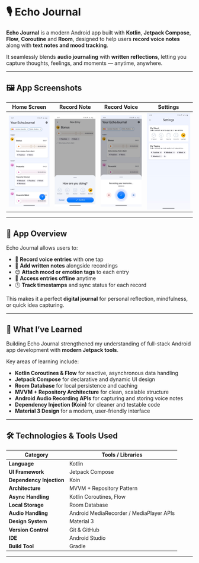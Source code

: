 # 🎙️ Echo Journal

**Echo Journal** is a modern Android app built with **Kotlin**, **Jetpack Compose**, **Flow**, **Coroutine** and **Room**, designed to help users **record voice notes** along with **text notes and mood tracking**.  

It seamlessly blends **audio journaling** with **written reflections**, letting you capture thoughts, feelings, and moments — anytime, anywhere.

---

## 🖼️ App Screenshots

| Home Screen  | Record Note   | Record Voice   | Settings  |
|--------------|---------------|----------------|-----------|
| ![Home Screen](readme-assets/screenshots/01-home-screen.jpeg) | ![Edit Note](readme-assets/screenshots/02-record-screen.jpeg) | ![Record Voice](readme-assets/screenshots/03-record-voice.jpeg) | ![Settings](readme-assets/screenshots/04-settings-screen.jpeg) |

---

## 📱 App Overview

Echo Journal allows users to:

- 🎤 **Record voice entries** with one tap  
- 📝 **Add written notes** alongside recordings  
- 😊 **Attach mood or emotion tags** to each entry  
- 💾 **Access entries offline** anytime  
- 🕒 **Track timestamps** and sync status for each record  

This makes it a perfect **digital journal** for personal reflection, mindfulness, or quick idea capturing.

---

## 🧠 What I’ve Learned

Building Echo Journal strengthened my understanding of full-stack Android app development with **modern Jetpack tools**.  

Key areas of learning include:

- **Kotlin Coroutines & Flow** for reactive, asynchronous data handling  
- **Jetpack Compose** for declarative and dynamic UI design  
- **Room Database** for local persistence and caching  
- **MVVM + Repository Architecture** for clean, scalable structure  
- **Android Audio Recording APIs** for capturing and storing voice notes  
- **Dependency Injection (Koin)** for cleaner and testable code  
- **Material 3 Design** for a modern, user-friendly interface  

---

## 🛠️ Technologies & Tools Used

| Category | Tools / Libraries |
|-----------|-------------------|
| **Language** | Kotlin |
| **UI Framework** | Jetpack Compose |
| **Dependency Injection** | Koin |
| **Architecture** | MVVM + Repository Pattern |
| **Async Handling** | Kotlin Coroutines, Flow |
| **Local Storage** | Room Database |
| **Audio Handling** | Android MediaRecorder / MediaPlayer APIs |
| **Design System** | Material 3 |
| **Version Control** | Git & GitHub |
| **IDE** | Android Studio |
| **Build Tool** | Gradle |

---
